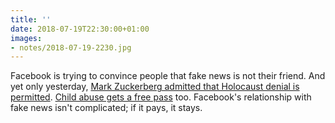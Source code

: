 ```yaml
---
title: ''
date: 2018-07-19T22:30:00+01:00
images:
- notes/2018-07-19-2230.jpg
---
```

Facebook is trying to convince people that fake news is not their friend. And yet only yesterday, [Mark Zuckerberg admitted that Holocaust denial is permitted](https://www.recode.net/2018/7/18/17575156/mark-zuckerberg-interview-facebook-recode-kara-swisher#zpnLbz). [Child abuse gets a free pass](https://www.bbc.co.uk/news/technology-44859407) too. Facebook's relationship with fake news isn't complicated; if it pays, it stays.
